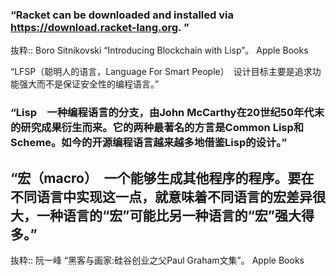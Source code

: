 ### “Racket can be downloaded and installed via https://download.racket-lang.org. ”

抜粋:: Boro Sitnikovski  “Introducing Blockchain with Lisp”。 Apple Books  


“LFSP（聪明人的语言，Language For Smart People）　设计目标主要是追求功能强大而不是保证安全性的编程语言。”

### “Lisp　一种编程语言的分支，由John McCarthy在20世纪50年代末的研究成果衍生而来。它的两种最著名的方言是Common Lisp和Scheme。如今的开源编程语言越来越多地借鉴Lisp的设计。”

## “宏（macro）　一个能够生成其他程序的程序。要在不同语言中实现这一点，就意味着不同语言的宏差异很大，一种语言的“宏”可能比另一种语言的“宏”强大得多。”

抜粋:: 阮一峰  “黑客与画家:硅谷创业之父Paul Graham文集”。 Apple Books  
